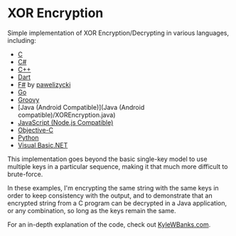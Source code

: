 XOR Encryption
==================

Simple implementation of XOR Encryption/Decrypting in various languages, including:

- [C](C/main.c)
- [C#](C%23/Main.cs)
- [C++](C++/main.cpp)
- [Dart](Dart/xorencryption.dart)
- [F#](F%23/Program.fs) by [pawelizycki](https://github.com/pawelizycki)
- [Go](Go/xo.go)
- [Groovy](Groovy/XOREncryption.groovy)
- [Java \(Android Compatible\)](Java \(Android compatible\)/XOREncryption.java)
- [JavaScript \(Node.js Compatible\)](JavaScript/XOREncryption.js)
- [Objective-C](Objective-C/main.m)
- [Python](Python/XOREncryption.py)
- [Visual Basic.NET](VB.NET/XORCrypto.vb)

This implementation goes beyond the basic single-key model to use multiple keys in a particular sequence, making it that much more difficult to brute-force.

In these examples, I'm encrypting the same string with the same keys in order to keep consistency with the output, and to demonstrate that an encrypted string from a C program can be decrypted in a Java application, or any combination, so long as the keys remain the same.

For an in-depth explanation of the code, check out [KyleWBanks.com](http://kylewbanks.com/post/show/Simple-XOR-Encryption-Decryption-in-Cpp).
